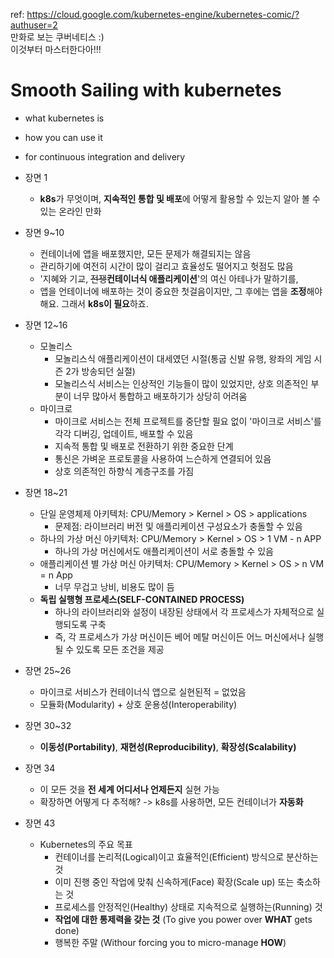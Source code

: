 ref: https://cloud.google.com/kubernetes-engine/kubernetes-comic/?authuser=2 <br/>
만화로 보는 쿠버네티스 :) <br/>
이것부터 마스터한다아!!! <br/>

# Smooth Sailing with kubernetes
- what kubernetes is
- how you can use it
- for continuous integration and delivery


- 장면 1
  - **k8s**가 무엇이며, **지속적인 통합 및 배포**에 어떻게 활용할 수 있는지 알아 볼 수 있는 온라인 만화

- 장면 9~10
  - 컨테이너에 앱을 배포했지만, 모든 문제가 해결되지는 않음
  - 관리하기에 여전히 시간이 많이 걸리고 효율성도 떨어지고 헛점도 많음
  - '지혜와 기교, ~~전쟁~~**컨테이너식 애플리케이션**'의 여신 아테나가 말하기를,
  - 앱을 언테이너에 배포하는 것이 중요한 첫걸음이지만, 그 후에는 앱을 **조정**해야해요. 그래서 **k8s이 필요**하죠.
  
- 장면 12~16
  - 모놀리스
    - 모놀리스식 애플리케이션이 대세였던 시절(통굽 신발 유행, 왕좌의 게임 시즌 2가 방송되던 실절)
    - 모놀리스식 서비스는 인상적인 기능들이 많이 있었지만, 상호 의존적인 부분이 너무 많아서 통합하고 배포하기가 상당히 어려움
  - 마이크로
    - 마이크로 서비스는 전체 프로젝트를 중단할 필요 없이 '마이크로 서비스'를 각각 디버깅, 업데이트, 배포할 수 있음
    - 지속적 통합 및 배포로 전환하기 위한 중요한 단계
    - 통신은 가벼운 프로토콜을 사용하여 느슨하게 연결되어 있음
    - 상호 의존적인 하향식 계층구조를 가짐
    
- 장면 18~21
  - 단일 운영체제 아키텍처: CPU/Memory > Kernel > OS > applications
    - 문제점: 라이브러리 버전 및 애플리케이션 구성요소가 충돌할 수 있음
  - 하나의 가상 머신 아키텍처: CPU/Memory > Kernel > OS > 1 VM - n APP
    - 하나의 가상 머신에서도 애플리케이션이 서로 충돌할 수 있음
  - 애플리케이션 별 가상 머신 아키텍처: CPU/Memory > Kernel > OS > n VM = n App
    - 너무 무겁고 낭비, 비용도 많이 듬
  - **독립 실행형 프로세스(SELF-CONTAINED PROCESS)**
    - 하나의 라이브러리와 설정이 내장된 상태에서 각 프로세스가 자체적으로 실행되도록 구축
    - 즉, 각 프로세스가 가상 머신이든 베어 메탈 머신이든 어느 머신에서나 실행될 수 있도록 모든 조건을 제공

- 장면 25~26
  - 마이크로 서비스가 컨테이너식 앱으로 실현된적 = 없었음
  - 모듈화(Modularity) + 상호 운용성(Interoperability)

- 장면 30~32
  - **이동성(Portability)**, **재현성(Reproducibility)**, **확장성(Scalability)**
  
- 장면 34
  - 이 모든 것을 **전 세계 어디서나 언제든지** 실현 가능
  - 확장하면 어떻게 다 추적해? -> k8s를 사용하면, 모든 컨테이너가 **자동화**

- 장면 43
  - Kubernetes의 주요 목표
    - 컨테이너를 논리적(Logical)이고 효율적인(Efficient) 방식으로 분산하는 것
    - 이미 진행 중인 작업에 맞춰 신속하게(Face) 확장(Scale up) 또는 축소하는 것
    - 프로세스를 안정적인(Healthy) 상태로 지속적으로 실행하는(Running) 것
    - **작업에 대한 통제력을 갖는 것** (To give you power over **WHAT** gets done)
    - 행복한 주말 (Withour forcing you to micro-manage **HOW**)
    

    
    
